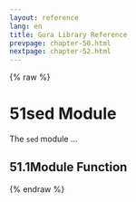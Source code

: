 ```yaml
---
layout: reference
lang: en
title: Gura Library Reference
prevpage: chapter-50.html
nextpage: chapter-52.html
---
```

{% raw %}
<h1><span class="caption-index-1">51</span>sed Module</h1>
<p>
The <code class="highlighter-rouge">sed</code> module ...
</p>
<h2><span class="caption-index-2">51.1</span><a name="anchor-51-1"></a>Module Function</h2>
<p />

{% endraw %}
